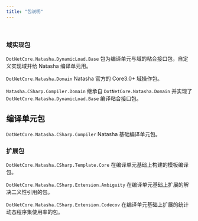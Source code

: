 ```yaml
---
title: "包说明"
---
```


<br/>


### 域实现包

`DotNetCore.Natasha.DynamicLoad.Base` 包为编译单元与域的粘合接口包，自定义实现域并给 Natasha 编译单元用。

`DotNetCore.Natasha.Domain` Natasha 官方的 Core3.0+ 域操作包。

`Natasha.CSharp.Compiler.Domain` 继承自 `DotNetCore.Natasha.Domain` 并实现了 `DotNetCore.Natasha.DynamicLoad.Base` 编译粘合接口包。

## 编译单元包

`DotNetCore.Natasha.CSharp.Compiler` Natasha 基础编译单元包。


### 扩展包

`DotNetCore.Natasha.CSharp.Template.Core` 在编译单元基础上构建的模板编译包。

`DotNetCore.Natasha.CSharp.Extension.Ambiguity` 在编译单元基础上扩展的解决二义性引用的包。

`DotNetCore.Natasha.CSharp.Extension.Codecov` 在编译单元基础上扩展的统计动态程序集使用率的包。